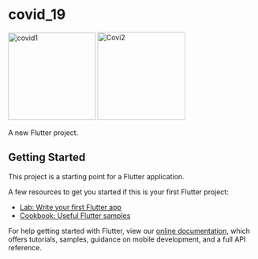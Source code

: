 
# covid_19
<img width="177" alt="covid1" src="https://user-images.githubusercontent.com/84628525/165351564-f3b32fa3-0844-4b85-8428-d96ce523345e.png">
<img width="178" alt="Covi2" src="https://user-images.githubusercontent.com/84628525/165351538-b7420cb0-cd0c-44af-b222-32116d0b1cee.png">


A new Flutter project.

## Getting Started

This project is a starting point for a Flutter application.

A few resources to get you started if this is your first Flutter project:

- [Lab: Write your first Flutter app](https://flutter.dev/docs/get-started/codelab)
- [Cookbook: Useful Flutter samples](https://flutter.dev/docs/cookbook)

For help getting started with Flutter, view our
[online documentation](https://flutter.dev/docs), which offers tutorials,
samples, guidance on mobile development, and a full API reference.
